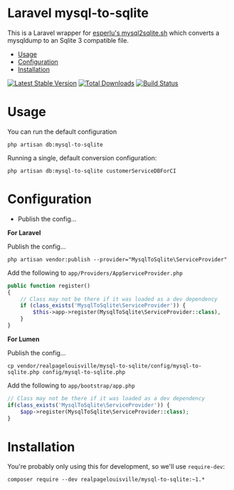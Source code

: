 # Laravel mysql-to-sqlite

This is a Laravel wrapper for [esperlu's mysql2sqlite.sh](https://gist.github.com/esperlu/943776) which converts a mysqldump to an Sqlite 3 compatible file.

* [Usage](#usage)
* [Configuration](#configuration)
* [Installation](#installation)

[![Latest Stable Version](https://poser.pugx.org/realpagelouisville/mysql-to-sqlite/v/stable.png)](https://packagist.org/packages/realpagelouisville/mysql-to-sqlite) [![Total Downloads](https://poser.pugx.org/realpagelouisville/mysql-to-sqlite/downloads.png)](https://packagist.org/packages/realpagelouisville/mysql-to-sqlite) [![Build Status](https://travis-ci.org/RealpageLouisville/mysql-to-sqlite.svg?branch=master)](https://travis-ci.org/realpagelouisville/mysql-to-sqlite)

# Usage

You can run the default configuration

```
php artisan db:mysql-to-sqlite
```

Running a single, default conversion configuration:

```
php artisan db:mysql-to-sqlite customerServiceDBForCI
```

# Configuration

 * Publish the config...

**For Laravel**

Publish the config...

```
php artisan vendor:publish --provider="MysqlToSqlite\ServiceProvider"
```

Add the following to `app/Providers/AppServiceProvider.php`

```php
public function register()
{
    // Class may not be there if it was loaded as a dev dependency
    if (class_exists('MysqlToSqlite\ServiceProvider')) {
        $this->app->register(MysqlToSqlite\ServiceProvider::class),
    }
}
```

**For Lumen**

Publish the config...

```
cp vendor/realpagelouisville/mysql-to-sqlite/config/mysql-to-sqlite.php config/mysql-to-sqlite.php
```

Add the following to `app/bootstrap/app.php`
 
 ```php
 // Class may not be there if it was loaded as a dev dependency
 if(class_exists('MysqlToSqlite\ServiceProvider')) {
     $app->register(MysqlToSqlite\ServiceProvider::class);
 }
 ```

# Installation

You're probably only using this for development, so we'll use `require-dev`:

```
composer require --dev realpagelouisville/mysql-to-sqlite:~1.*
```

